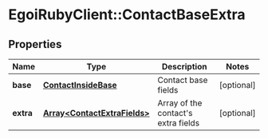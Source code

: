# EgoiRubyClient::ContactBaseExtra

## Properties
Name | Type | Description | Notes
------------ | ------------- | ------------- | -------------
**base** | [**ContactInsideBase**](.md) | Contact base fields | [optional] 
**extra** | [**Array&lt;ContactExtraFields&gt;**](ContactExtraFields.md) | Array of the contact&#39;s extra fields | [optional] 



